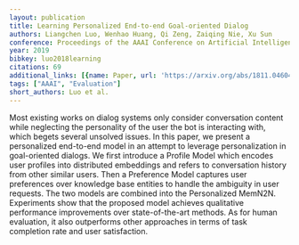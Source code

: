 ```yaml
---
layout: publication
title: Learning Personalized End-to-end Goal-oriented Dialog
authors: Liangchen Luo, Wenhao Huang, Qi Zeng, Zaiqing Nie, Xu Sun
conference: Proceedings of the AAAI Conference on Artificial Intelligence
year: 2019
bibkey: luo2018learning
citations: 69
additional_links: [{name: Paper, url: 'https://arxiv.org/abs/1811.04604'}]
tags: ["AAAI", "Evaluation"]
short_authors: Luo et al.
---
```

Most existing works on dialog systems only consider conversation content
while neglecting the personality of the user the bot is interacting with, which
begets several unsolved issues. In this paper, we present a personalized
end-to-end model in an attempt to leverage personalization in goal-oriented
dialogs. We first introduce a Profile Model which encodes user profiles into
distributed embeddings and refers to conversation history from other similar
users. Then a Preference Model captures user preferences over knowledge base
entities to handle the ambiguity in user requests. The two models are combined
into the Personalized MemN2N. Experiments show that the proposed model achieves
qualitative performance improvements over state-of-the-art methods. As for
human evaluation, it also outperforms other approaches in terms of task
completion rate and user satisfaction.